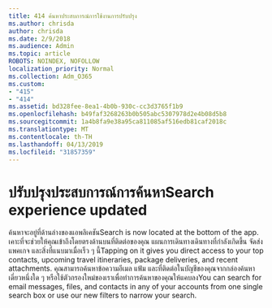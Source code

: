 ```yaml
---
title: 414 ค้นหาประสบการณ์การใช้งานการปรับปรุง
ms.author: chrisda
author: chrisda
ms.date: 2/9/2018
ms.audience: Admin
ms.topic: article
ROBOTS: NOINDEX, NOFOLLOW
localization_priority: Normal
ms.collection: Adm_O365
ms.custom:
- "415"
- "414"
ms.assetid: bd328fee-8ea1-4b0b-930c-cc3d3765f1b9
ms.openlocfilehash: b49faf3268263b0b505abc5307978d2e4b08d5b8
ms.sourcegitcommit: 1a4b8fa9e38a95ca811085af516edb81caf2018c
ms.translationtype: MT
ms.contentlocale: th-TH
ms.lasthandoff: 04/13/2019
ms.locfileid: "31857359"
---
```

# <a name="search-experience-updated"></a><span data-ttu-id="4801a-102">ปรับปรุงประสบการณ์การค้นหา</span><span class="sxs-lookup"><span data-stu-id="4801a-102">Search experience updated</span></span>

<span data-ttu-id="4801a-103">ค้นหาจะอยู่ที่ด้านล่างของแอพลิเคชัน</span><span class="sxs-lookup"><span data-stu-id="4801a-103">Search is now located at the bottom of the app.</span></span> <span data-ttu-id="4801a-104">เคาะที่จะช่วยให้คุณเข้าถึงโดยตรงด้านบนที่ติดต่อของคุณ แผนการเดินทางเดินทางที่กำลังเกิดขึ้น จัดส่งแพคเกจ และสิ่งที่แนบมาเมื่อเร็ว ๆ นี้</span><span class="sxs-lookup"><span data-stu-id="4801a-104">Tapping on it gives you direct access to your top contacts, upcoming travel itineraries, package deliveries, and recent attachments.</span></span> <span data-ttu-id="4801a-105">คุณสามารถค้นหาข้อความอีเมล แฟ้ม และที่ติดต่อในบัญชีของคุณจากกล่องค้นหาเดี่ยวหนึ่งใด ๆ หรือใช้ตัวกรองใหม่ของเราเพื่อทำการค้นหาของคุณให้แคบลง</span><span class="sxs-lookup"><span data-stu-id="4801a-105">You can search for email messages, files, and contacts in any of your accounts from one single search box or use our new filters to narrow your search.</span></span>
